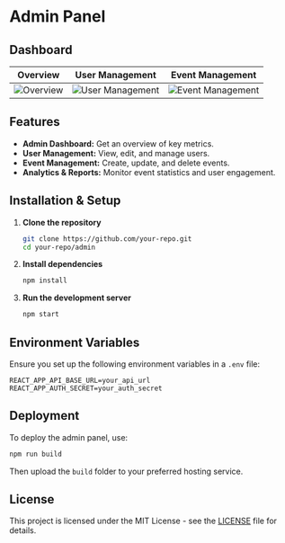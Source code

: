 # Admin Panel

## Dashboard
| Overview | User Management | Event Management |
|----------|----------------|------------------|
| ![Overview](https://github.com/user-attachments/assets/40635afc-ced4-4b6b-83ec-d1a48bde9a06) | ![User Management](https://github.com/user-attachments/assets/f2297e2c-a012-4652-988b-301dbbb2f7ca) | ![Event Management](https://github.com/user-attachments/assets/a81dc83e-3c56-4aa1-a80e-262a187982e5) |

## Features
- **Admin Dashboard:** Get an overview of key metrics.
- **User Management:** View, edit, and manage users.
- **Event Management:** Create, update, and delete events.
- **Analytics & Reports:** Monitor event statistics and user engagement.

## Installation & Setup
1. **Clone the repository**
   ```sh
   git clone https://github.com/your-repo.git
   cd your-repo/admin
   ```
2. **Install dependencies**
   ```sh
   npm install
   ```
3. **Run the development server**
   ```sh
   npm start
   ```

## Environment Variables
Ensure you set up the following environment variables in a `.env` file:
```
REACT_APP_API_BASE_URL=your_api_url
REACT_APP_AUTH_SECRET=your_auth_secret
```

## Deployment
To deploy the admin panel, use:
```sh
npm run build
```
Then upload the `build` folder to your preferred hosting service.

## License
This project is licensed under the MIT License - see the [LICENSE](../LICENSE) file for details.
